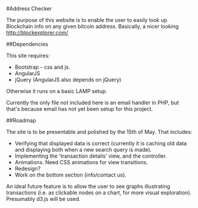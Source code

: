 #Address Checker

The purpose of this website is to enable the user to easily look up Blockchain info on any given bitcoin address.  Basically, a nicer looking http://blockexplorer.com/

##Dependencies

This site requires:

* Bootstrap - css and js.
* AngularJS
* jQuery (AngularJS also depends on jQuery)

Otherwise it runs on a basic LAMP setup. 

Currently the only file not included here is an email handler in PHP, but that's because email has not yet been setup for this project.

##Roadmap

The site is to be presentable and polished by the 15th of May.  That includes:

* Verifying that displayed data is correct (currently it is caching old data and displaying both when a new search query is made).
* Implementing the 'transaction details' view, and the controller.
* Animations.  Need CSS animations for view transitions.
* Redesign?
* Work on the bottom section (info/contact us).

An ideal future feature is to allow the user to see graphs illustrating transactions (i.e. as clickable nodes on a chart, for more visual exploration).  Presumably d3.js will be used.